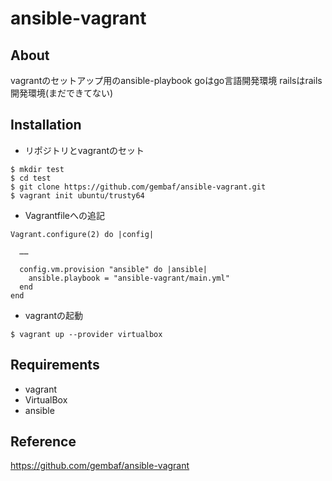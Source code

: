 # ansible-vagrant

## About

vagrantのセットアップ用のansible-playbook
goはgo言語開発環境
railsはrails開発環境(まだできてない)

## Installation
- リポジトリとvagrantのセット
```
$ mkdir test
$ cd test
$ git clone https://github.com/gembaf/ansible-vagrant.git
$ vagrant init ubuntu/trusty64
```

- Vagrantfileへの追記
```
Vagrant.configure(2) do |config|

  ……

  config.vm.provision "ansible" do |ansible|
    ansible.playbook = "ansible-vagrant/main.yml"
  end
end
```

- vagrantの起動
```
$ vagrant up --provider virtualbox
```

## Requirements
- vagrant
- VirtualBox
- ansible

## Reference
https://github.com/gembaf/ansible-vagrant